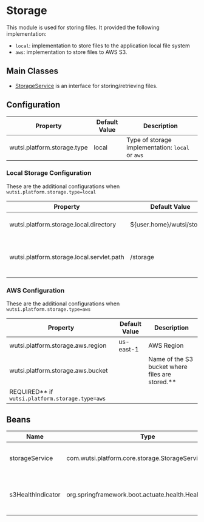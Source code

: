 # Storage

This module is used for storing files. It provided the following implementation:

- `local`: implementation to store files to the application local file system
- `aws`: implementation to store files to AWS S3.

## Main Classes

- [StorageService](https://github.com/wutsi/wutsi-platform-core/blob/master/src/main/kotlin/com/wutsi/platform/core/storage/StorageService.kt)
  is an interface for storing/retrieving files.

## Configuration

| Property                    | Default Value | Description                                      |
|-----------------------------|---------------|--------------------------------------------------|
| wutsi.platform.storage.type | local         | Type of storage implementation: `local` or `aws` |

### Local Storage Configuration

These are the additional configurations when `wutsi.platform.storage.type=local`

| Property                                  | Default Value              | Description                                         |
|-------------------------------------------|----------------------------|-----------------------------------------------------|
| wutsi.platform.storage.local.directory    | ${user.home}/wutsi/storage | Directory where files are stored                    |
| wutsi.platform.storage.local.servlet.path | /storage                   | URL path of the servlet that serves the file stored |

### AWS Configuration

These are the additional configurations when `wutsi.platform.storage.type=aws`

| Property                          | Default Value | Description                                                                                    |
|-----------------------------------|---------------|------------------------------------------------------------------------------------------------|
| wutsi.platform.storage.aws.region | us-east-1     | AWS Region                                                                                     |
| wutsi.platform.storage.aws.bucket |               | Name of the S3 bucket where files are stored.**
REQUIRED** if `wutsi.platform.storage.type=aws` |

## Beans

| Name              | Type                                                    | Description                                                 |
|-------------------|---------------------------------------------------------|-------------------------------------------------------------|
| storageService    | com.wutsi.platform.core.storage.StorageService          | Instance of the service for storing files                   |
| s3HealthIndicator | org.springframework.boot.actuate.health.HealthIndicator | S3 heath indicator (For `aws` storage only)                  |

